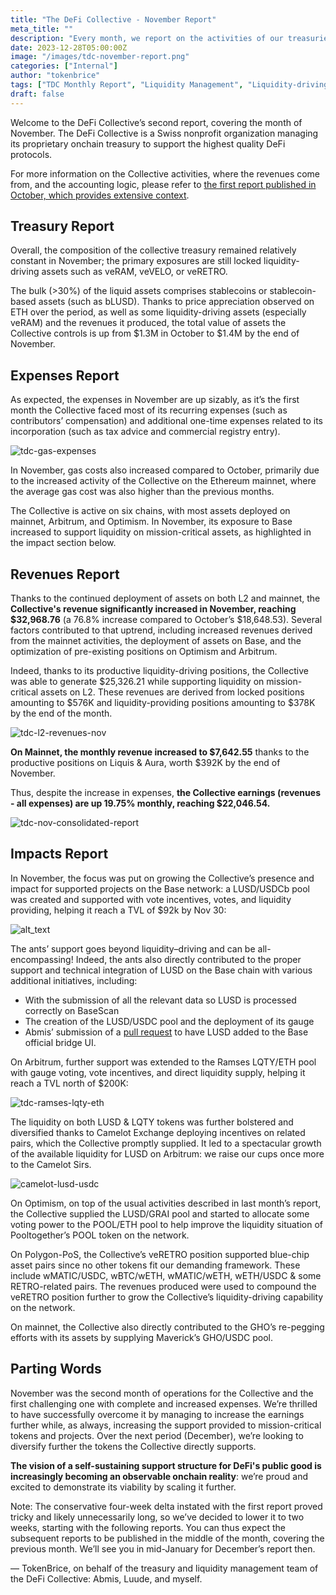 ```yaml
---
title: "The DeFi Collective - November Report"
meta_title: ""
description: "Every month, we report on the activities of our treasuries, the revenues it generated and the impact produced for supported project: welcome to the very first report, covering November."
date: 2023-12-28T05:00:00Z
image: "/images/tdc-november-report.png"
categories: ["Internal"]
author: "tokenbrice"
tags: ["TDC Monthly Report", "Liquidity Management", "Liquidity-driving Tokens", "Collective"]
draft: false
---
```


Welcome to the DeFi Collective’s second report, covering the month of November. The DeFi Collective is a Swiss nonprofit organization managing its proprietary onchain treasury to support the highest quality DeFi protocols.

For more information on the Collective activities, where the revenues come from, and the accounting logic, please refer to [the first report published in October, which provides extensive context](https://deficollective.org/blog/tdc-october-report/).


## Treasury Report

Overall, the composition of the collective treasury remained relatively constant in November; the primary exposures are still locked liquidity-driving assets such as veRAM, veVELO, or veRETRO.

The bulk (>30%) of the liquid assets comprises stablecoins or stablecoin-based assets (such as bLUSD). Thanks to price appreciation observed on ETH over the period, as well as some liquidity-driving assets (especially veRAM) and the revenues it produced, the total value of assets the Collective controls is up from $1.3M in October to $1.4M by the end of November.


## Expenses Report

As expected, the expenses in November are up sizably, as it’s the first month the Collective faced most of its recurring expenses (such as contributors’ compensation) and additional one-time expenses related to its incorporation (such as tax advice and commercial registry entry). 


![tdc-gas-expenses](https://raw.githubusercontent.com/TokenBrice/blog/master/static/img/others/tdc/tdc-nov-report/gas-expenses.png "Gas Expenses")


In November, gas costs also increased compared to October, primarily due to the increased activity of the Collective on the Ethereum mainnet, where the average gas cost was also higher than the previous months.

The Collective is active on six chains, with most assets deployed on mainnet, Arbitrum, and Optimism. In November, its exposure to Base increased to support liquidity on mission-critical assets, as highlighted in the impact section below.


## Revenues Report

Thanks to the continued deployment of assets on both L2 and mainnet, the **Collective's revenue significantly increased in November, reaching $32,968.76** (a 76.8% increase compared to October’s $18,648.53). Several factors contributed to that uptrend, including increased revenues derived from the mainnet activities, the deployment of assets on Base, and the optimization of pre-existing positions on Optimism and Arbitrum.

Indeed, thanks to its productive liquidity-driving positions, the Collective was able to generate $25,326.21 while supporting liquidity on mission-critical assets on L2. These revenues are derived from locked positions amounting to $576K and liquidity-providing positions amounting to $378K by the end of the month.


![tdc-l2-revenues-nov](https://raw.githubusercontent.com/TokenBrice/blog/master/static/img/others/tdc/tdc-nov-report/l2-revenues.png "DeFi Collective L2 Results - November")


**On Mainnet, the monthly revenue increased to $7,642.55** thanks to the productive positions on Liquis & Aura, worth $392K by the end of November.

Thus, despite the increase in expenses, **the Collective earnings (revenues - all expenses) are up 19.75% monthly, reaching $22,046.54.**


![tdc-nov-consolidated-report](https://raw.githubusercontent.com/TokenBrice/blog/master/static/img/others/tdc/tdc-nov-report/consolidated-report.png "November Consolidated Metrics")



## Impacts Report

In November, the focus was put on growing the Collective’s presence and impact for supported projects on the Base network: a LUSD/USDCb pool was created and supported with vote incentives, votes, and liquidity providing, helping it reach a TVL of $92k by Nov 30:


![alt_text](images/image4.png "image_tooltip")


The ants’ support goes beyond liquidity–driving and can be all-encompassing! Indeed, the ants also directly contributed to the proper support and technical integration of LUSD on the Base chain with various additional initiatives, including:



* With the submission of all the relevant data so LUSD is processed correctly on BaseScan
* The creation of the LUSD/USDC pool and the deployment of its gauge
* Abmis’ submission of a [pull request](https://github.com/ethereum-optimism/ethereum-optimism.github.io/pull/587) to have LUSD added to the Base official bridge UI.

On Arbitrum, further support was extended to the Ramses LQTY/ETH pool with gauge voting, vote incentives, and direct liquidity supply, helping it reach a TVL north of $200K:


![tdc-ramses-lqty-eth](https://raw.githubusercontent.com/TokenBrice/blog/master/static/img/others/tdc/tdc-nov-report/ramses-lqty-eth.png "Ramses LQTY/ETH pool")


The liquidity on both LUSD & LQTY tokens was further bolstered and diversified thanks to Camelot Exchange deploying incentives on related pairs, which the Collective promptly supplied. It led to a spectacular growth of the available liquidity for LUSD on Arbitrum: we raise our cups once more to the Camelot Sirs.


![camelot-lusd-usdc](https://raw.githubusercontent.com/TokenBrice/blog/master/static/img/others/tdc/tdc-nov-report/camelot-lusd-usdc.png "Camelot LUSD/USDC")


On Optimism, on top of the usual activities described in last month’s report, the Collective supplied the LUSD/GRAI pool and started to allocate some voting power to the POOL/ETH pool to help improve the liquidity situation of Pooltogether’s POOL token on the network.

On Polygon-PoS, the Collective’s veRETRO position supported blue-chip asset pairs since no other tokens fit our demanding framework. These include wMATIC/USDC, wBTC/wETH, wMATIC/wETH, wETH/USDC & some RETRO-related pairs. The revenues produced were used to compound the veRETRO position further to grow the Collective’s liquidity-driving capability on the network.

On mainnet, the Collective also directly contributed to the GHO’s re-pegging efforts with its assets by supplying Maverick’s GHO/USDC pool.


## Parting Words

November was the second month of operations for the Collective and the first challenging one with complete and increased expenses. We’re thrilled to have successfully overcome it by managing to increase the earnings further while, as always, increasing the support provided to mission-critical tokens and projects. Over the next period (December), we’re looking to diversify further the tokens the Collective directly supports.

**The vision of a self-sustaining support structure for DeFi's public good is increasingly becoming an observable onchain reality**: we’re proud and excited to demonstrate its viability by scaling it further.

Note: The conservative four-week delta instated with the first report proved tricky and likely unnecessarily long, so we’ve decided to lower it to two weeks, starting with the following reports. You can thus expect the subsequent reports to be published in the middle of the month, covering the previous month. We’ll see you in mid-January for December’s report then.

— TokenBrice, on behalf of the treasury and liquidity management team of the DeFi Collective: Abmis, Luude, and myself.
